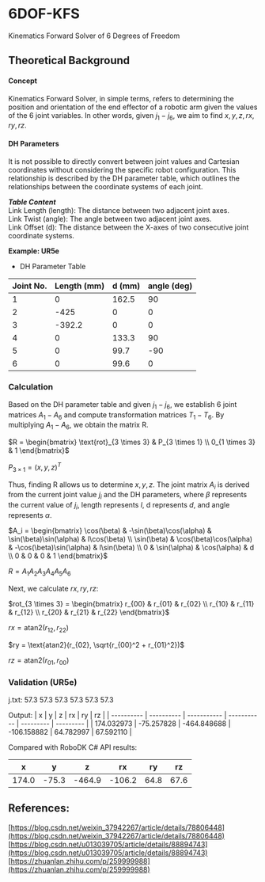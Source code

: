 # 6DOF-KFS
Kinematics Forward Solver of 6 Degrees of Freedom

## Theoretical Background
#### Concept
Kinematics Forward Solver, in simple terms, refers to determining the position and orientation of the end effector of a robotic arm given the values of the 6 joint variables. In other words, given $j_1 - j_6$, we aim to find $x, y, z, rx, ry, rz$.

#### DH Parameters
It is not possible to directly convert between joint values and Cartesian coordinates without considering the specific robot configuration. This relationship is described by the DH parameter table, which outlines the relationships between the coordinate systems of each joint.

***Table Content***  
Link Length (length): The distance between two adjacent joint axes.  
Link Twist (angle): The angle between two adjacent joint axes.  
Link Offset (d): The distance between the X-axes of two consecutive joint coordinate systems.

**Example: UR5e**

- DH Parameter Table

| Joint No. | Length (mm) | d (mm) | angle (deg) |
| --------- | ----------- | ------ | ----------- |
| 1         | 0           | 162.5  | 90          |
| 2         | -425        | 0      | 0           |
| 3         | -392.2      | 0      | 0           |
| 4         | 0           | 133.3  | 90          |
| 5         | 0           | 99.7   | -90         |
| 6         | 0           | 99.6   | 0           |

### Calculation
Based on the DH parameter table and given $j_1 - j_6$, we establish 6 joint matrices $A_1 - A_6$ and compute transformation matrices $T_1 - T_6$. By multiplying $A_1 - A_6$, we obtain the matrix R.

$R = \begin{bmatrix} \text{rot}_{3 \times 3} & P_{3 \times 1} \\ 0_{1 \times 3} & 1 \end{bmatrix}$

$P_{3 \times 1} = (x, y, z)^T$

Thus, finding R allows us to determine $x, y, z$. The joint matrix $A_i$ is derived from the current joint value $j_i$ and the DH parameters, where $\beta$ represents the current value of $j_i$, length represents $l$, d represents $d$, and angle represents $\alpha$.

$A_i = \begin{bmatrix} \cos(\beta) & -\sin(\beta)\cos(\alpha) & \sin(\beta)\sin(\alpha) & l\cos(\beta) \\ \sin(\beta) & \cos(\beta)\cos(\alpha) & -\cos(\beta)\sin(\alpha) & l\sin(\beta) \\ 0 & \sin(\alpha) & \cos(\alpha) & d \\ 0 & 0 & 0 & 1 \end{bmatrix}$

$R = A_1A_2A_3A_4A_5A_6$

Next, we calculate $rx, ry, rz$:

$rot_{3 \times 3} = \begin{bmatrix} r_{00} & r_{01} & r_{02} \\ r_{10} & r_{11} & r_{12} \\ r_{20} & r_{21} & r_{22} \end{bmatrix}$

$rx = \text{atan2}(r_{12}, r_{22})$

$ry = \text{atan2}(r_{02}, \sqrt{r_{00}^2 + r_{01}^2})$

$rz = \text{atan2}(r_{01}, r_{00})$

### Validation (UR5e)
j.txt: 57.3 57.3 57.3 57.3 57.3 57.3

Output:
| x          | y          | z           | rx          | ry        | rz        |
| ---------- | ---------- | ----------- | ----------- | --------- | --------- |
| 174.032973 | -75.257828 | -464.848688 | -106.158882 | 64.782997 | 67.592110 |

Compared with RoboDK C# API results:

| x     | y     | z      | rx     | ry   | rz   |
| ----- | ----- | ------ | ------ | ---- | ---- |
| 174.0 | -75.3 | -464.9 | -106.2 | 64.8 | 67.6 |

## References:
[https://blog.csdn.net/weixin_37942267/article/details/78806448](https://blog.csdn.net/weixin_37942267/article/details/78806448)  
[https://blog.csdn.net/u013039705/article/details/88894743](https://blog.csdn.net/u013039705/article/details/88894743)  
[https://zhuanlan.zhihu.com/p/259999988](https://zhuanlan.zhihu.com/p/259999988)

